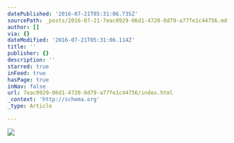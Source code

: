 ```yaml
---
datePublished: '2016-07-21T05:31:06.735Z'
sourcePath: _posts/2016-07-21-7eac0929-06d1-4720-8d79-a77fe1c44756.md
author: []
via: {}
dateModified: '2016-07-21T05:31:06.114Z'
title: ''
publisher: {}
description: ''
starred: true
inFeed: true
hasPage: true
inNav: false
url: 7eac0929-06d1-4720-8d79-a77fe1c44756/index.html
_context: 'http://schema.org'
_type: Article

---
```

![](https://the-grid-user-content.s3-us-west-2.amazonaws.com/42be82f6-16ac-4244-ac29-f24516398b22.jpg)